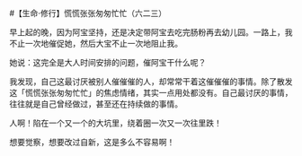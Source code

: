 #【生命⋅修行】慌慌张张匆匆忙忙（六二三）

早上起的晚，因为阿宝坚持，还是决定带阿宝去吃完肠粉再去幼儿园。一路上，我不止一次地催促她，然后大宝不止一次地阻止我。

她说：这完全是大人时间安排的问题，催阿宝干什么呢？

我发现，自己这最讨厌被别人催催催的人，却常常干着这催催催的事情。除了散发这「慌慌张张匆匆忙忙」的焦虑情绪，其实一点用处都没有。自己最讨厌的事情，往往就是自己曾经做过，甚至还在持续做的事情。

人啊！陷在一个又一个的大坑里，绕着圈一次又一次往里跌！

想要觉察，想要改过自新，这是多么不容易啊！

